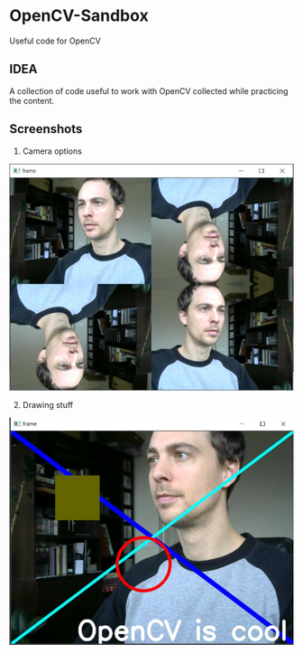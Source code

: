 # OpenCV-Sandbox
Useful code for OpenCV


## IDEA
A collection of code useful to work with OpenCV collected while practicing the content. 

## Screenshots
1. Camera options

![Alt text](./assets/camera.JPG?raw=true "Camera funtions")

2. Drawing stuff

![Alt text](./assets/drawings.JPG?raw=true "Drawings")
